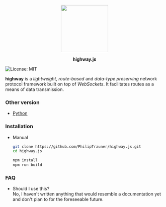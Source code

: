 <p align="center">
	<img src="https://cloud.githubusercontent.com/assets/9287847/26756438/93c1ff54-48a2-11e7-981e-37aeb7b2383c.png" height="150"></img>
</p>
<p align="center">
	<strong>highway.js</strong>
</p>

![License: MIT](https://img.shields.io/badge/license-MIT-green.svg)

**highway** is a *lightweight*, *route-based* and *data-type preserving* network protocol framework built on top of *WebSockets*.  It facilitates routes as a means of data transmission.

### Other version
* [Python](https://github.com/PhilipTrauner/highway.py)

### Installation
* Manual
    ```bash
    git clone https://github.com/PhilipTrauner/highway.js.git
    cd highway.js

    npm install
    npm run build
    ```

### FAQ
* Should I use this?  
No, I haven't written anything that would resemble a documentation yet and don't plan to for the foreseeable future.